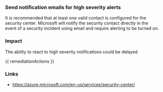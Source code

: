 
### Send notification emails for high severity alerts

It is recommended that at least one valid contact is configured for the security center. 
Microsoft will notify the security contact directly in the event of a security incident using email and require alerting to be turned on.

### Impact
The ability to react to high severity notifications could be delayed

<!-- DO NOT CHANGE -->
{{ remediationActions }}

### Links
- https://azure.microsoft.com/en-us/services/security-center/
        